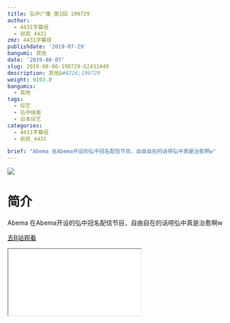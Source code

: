 ```yaml
---
title: 弘中广播 第1回 190729
author:
  - 4431字幕组
  - 叔叔_4431
zmz: 4431字幕组
publishdate: '2019-07-29'
bangumi: 其他
date: '2019-08-07'
slug: 2019-08-06-190729-62431449
description: 其他&#8226;190729
weight: 9193.0
bangumis:
  - 其他
tags:
  - 综艺
  - 弘中绫香
  - 日本综艺
categories:
  - 4431字幕组
  - 叔叔_4431

brief: "Abema 在Abema开设的弘中冠名配信节目，自由自在的话唠弘中真是治愈啊w"
---
```

![](https://raw.githubusercontent.com/tcgriffith/owaraisite/master/static/tmpimg/b2a1105b4e2dee8c78a64695dda46d1d25cc3484.jpg.480.jpg)
# 简介  
Abema
在Abema开设的弘中冠名配信节目，自由自在的话唠弘中真是治愈啊w  

[去B站观看](https://www.bilibili.com/video/av62431449/)
<div class ="resp-container"><iframe class="testiframe" src="//player.bilibili.com/player.html?aid=62431449"", scrolling="no", allowfullscreen="true" > </iframe></div> 
